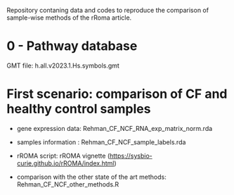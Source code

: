 Repository contaning data and codes to reproduce the comparison of sample-wise methods of the rRoma article.

# 0 - Pathway database

GMT file: h.all.v2023.1.Hs.symbols.gmt

# First scenario: comparison of CF and healthy control samples

- gene expression data: Rehman_CF_NCF_RNA_exp_matrix_norm.rda
- samples information : Rehman_CF_NCF_sample_labels.rda

- rROMA script: rROMA vignette (https://sysbio-curie.github.io/rROMA/index.html)
- comparison with the other state of the art methods: Rehman_CF_NCF_other_methods.R

# 


